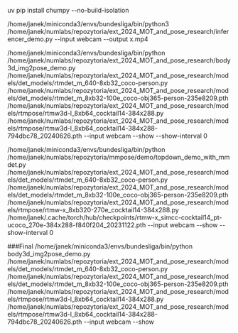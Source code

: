 uv pip install chumpy --no-build-isolation



/home/janek/miniconda3/envs/bundesliga/bin/python3 /home/janek/numlabs/repozytoria/ext_2024_MOT_and_pose_research/inferencer_demo.py --input webcam --output x.mp4

/home/janek/miniconda3/envs/bundesliga/bin/python /home/janek/numlabs/repozytoria/ext_2024_MOT_and_pose_research/body3d_img2pose_demo.py /home/janek/numlabs/repozytoria/ext_2024_MOT_and_pose_research/models/det_models/rtmdet_m_640-8xb32_coco-person.py /home/janek/numlabs/repozytoria/ext_2024_MOT_and_pose_research/models/det_models/rtmdet_m_8xb32-100e_coco-obj365-person-235e8209.pth /home/janek/numlabs/repozytoria/ext_2024_MOT_and_pose_research/models/rtmpose/rtmw3d-l_8xb64_cocktail14-384x288.py /home/janek/numlabs/repozytoria/ext_2024_MOT_and_pose_research/models/rtmpose/rtmw3d-l_8xb64_cocktail14-384x288-794dbc78_20240626.pth --input webcam --show --show-interval 0

/home/janek/miniconda3/envs/bundesliga/bin/python /home/janek/numlabs/repozytoria/mmpose/demo/topdown_demo_with_mmdet.py /home/janek/numlabs/repozytoria/ext_2024_MOT_and_pose_research/models/det_models/rtmdet_m_640-8xb32_coco-person.py /home/janek/numlabs/repozytoria/ext_2024_MOT_and_pose_research/models/det_models/rtmdet_m_8xb32-100e_coco-obj365-person-235e8209.pth /home/janek/numlabs/repozytoria/ext_2024_MOT_and_pose_research/models/rtmpose/rtmw-x_8xb320-270e_cocktail14-384x288.py /home/janek/.cache/torch/hub/checkpoints/rtmw-x_simcc-cocktail14_pt-ucoco_270e-384x288-f840f204_20231122.pth --input webcam --show --show-interval 0

###Final
/home/janek/miniconda3/envs/bundesliga/bin/python body3d_img2pose_demo.py /home/janek/numlabs/repozytoria/ext_2024_MOT_and_pose_research/models/det_models/rtmdet_m_640-8xb32_coco-person.py /home/janek/numlabs/repozytoria/ext_2024_MOT_and_pose_research/models/det_models/rtmdet_m_8xb32-100e_coco-obj365-person-235e8209.pth /home/janek/numlabs/repozytoria/ext_2024_MOT_and_pose_research/models/rtmpose/rtmw3d-l_8xb64_cocktail14-384x288.py /home/janek/numlabs/repozytoria/ext_2024_MOT_and_pose_research/models/rtmpose/rtmw3d-l_8xb64_cocktail14-384x288-794dbc78_20240626.pth --input webcam --show
